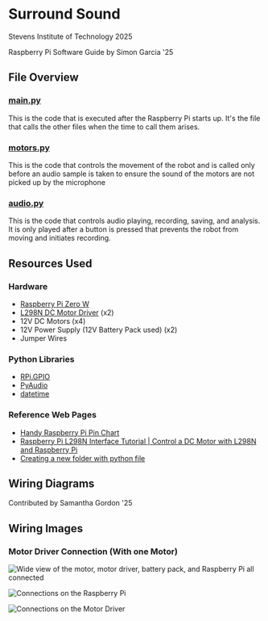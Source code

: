 # Surround Sound

Stevens Institute of Technology 2025

Raspberry Pi Software Guide by Simon Garcia '25

## File Overview

### [main.py](https://github.com/smGarc/Surround_Sound/blob/main/main.py)
This is the code that is executed after the Raspberry Pi starts up. It's the file that calls the other files when the time to call them arises.

### [motors.py](https://github.com/smGarc/Surround_Sound/blob/main/motors.py)
This is the code that controls the movement of the robot and is called only before an audio sample is taken to ensure the sound of the motors are not picked up by the microphone

### [audio.py](https://github.com/smGarc/Surround_Sound/blob/main/audio.py)
This is the code that controls audio playing, recording, saving, and analysis. It is only played after a button is pressed that prevents the robot from moving and initiates recording.

## Resources Used

### Hardware

- [Raspberry Pi Zero W](https://www.raspberrypi.com/products/raspberry-pi-zero-w/)
- [L298N DC Motor Driver](https://components101.com/modules/l293n-motor-driver-module) (x2)
- 12V DC Motors (x4)
- 12V Power Supply (12V Battery Pack used) (x2)
- Jumper Wires

### Python Libraries

- [RPi.GPIO](https://pypi.org/project/RPi.GPIO/)
- [PyAudio](https://people.csail.mit.edu/hubert/pyaudio/docs/)
- [datetime](https://docs.python.org/3/library/datetime.html)

### Reference Web Pages

- [Handy Raspberry Pi Pin Chart](https://pinout.xyz/pinout/pin3_gpio2/)
- [Raspberry Pi L298N Interface Tutorial | Control a DC Motor with L298N and Raspberry Pi](https://www.electronicshub.org/raspberry-pi-l298n-interface-tutorial-control-dc-motor-l298n-raspberry-pi/)
- [Creating a new folder with python file](https://stackoverflow.com/questions/1274405/how-to-create-new-folder)

## Wiring Diagrams

Contributed by Samantha Gordon '25

## Wiring Images

### Motor Driver Connection (With one Motor)

![Wide view of the motor, motor driver, battery pack, and Raspberry Pi all connected](https://i.imgur.com/pcNu8qb.jpg)

![Connections on the Raspberry Pi](https://i.imgur.com/uqRkVxL.jpg)

![Connections on the Motor Driver](https://i.imgur.com/OXPgkaT.jpg)
